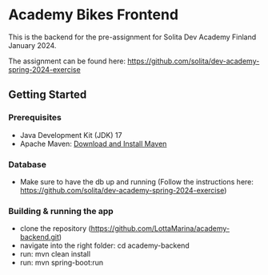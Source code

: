 # Academy Bikes Frontend

This is the backend for the pre-assignment for Solita Dev Academy Finland January 2024.

The assignment can be found here: https://github.com/solita/dev-academy-spring-2024-exercise

## Getting Started

### Prerequisites
- Java Development Kit (JDK) 17 
- Apache Maven: [Download and Install Maven](https://maven.apache.org/)

### Database 

- Make sure to have the db up and running (Follow the instructions here: https://github.com/solita/dev-academy-spring-2024-exercise)


### Building & running the app

- clone the repository (https://github.com/LottaMarina/academy-backend.git)
- navigate into the right folder: cd academy-backend
- run: mvn clean install
- run: mvn spring-boot:run

